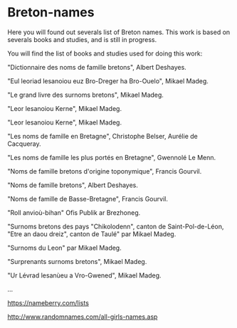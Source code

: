 # Breton-names
Here you will found out severals list of Breton names.
This work is based on severals books and studies, and is still in progress.

You will find the list of books and studies used for doing this work:

"Dictionnaire des noms de famille bretons", Albert Deshayes.

"Eul leoriad lesanoiou euz Bro-Dreger ha Bro-Ouelo", Mikael Madeg.

"Le grand livre des surnoms bretons", Mikael Madeg.

"Leor lesanoiou Kerne", Mikael Madeg.

"Leor lesanoiou Kerne", Mikael Madeg.

"Les noms de famille en Bretagne", Christophe Belser, Aurélie de Cacqueray.

"Les noms de famille les plus portés en Bretagne", Gwennolé Le Menn.

"Noms de famille bretons d'origine toponymique", Francis Gourvil.

"Noms de famille bretons", Albert Deshayes.

"Noms de famille de Basse-Bretagne", Francis Gourvil.

"Roll anvioù-bihan" Ofis Publik ar Brezhoneg.

"Surnoms bretons des pays "Chikolodenn", canton de Saint-Pol-de-Léon, "Etre an daou dreiz", canton de Taulé" par Mikael Madeg.

"Surnoms du Leon" par Mikael Madeg.

"Surprenants surnoms bretons", Mikael Madeg.

"Ur Lévrad lesanùeu a Vro-Gwened", Mikael Madeg.

...

https://nameberry.com/lists

http://www.randomnames.com/all-girls-names.asp
